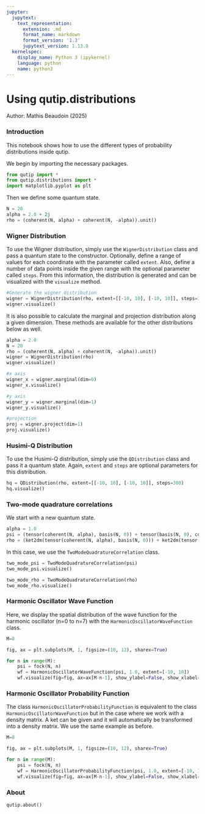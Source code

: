 ```yaml
---
jupyter:
  jupytext:
    text_representation:
      extension: .md
      format_name: markdown
      format_version: '1.3'
      jupytext_version: 1.13.8
  kernelspec:
    display_name: Python 3 (ipykernel)
    language: python
    name: python3
---
```


# Using qutip.distributions

Author: Mathis Beaudoin (2025)

### Introduction

This notebook shows how to use the different types of probability distributions inside qutip.

We begin by importing the necessary packages.

```python
from qutip import *
from qutip.distributions import *
import matplotlib.pyplot as plt
```
    
Then we define some quantum state.

```python
N = 20
alpha = 2.0 + 2j
rho = (coherent(N, alpha) + coherent(N, -alpha)).unit()
```

### Wigner Distribution

To use the Wigner distribution, simply use the `WignerDistribution` class and pass a quantum state to the constructor. Optionally, define a range of values for each coordinate with the parameter called `extent`. Also, define a number of data points inside the given range with the optional parameter called `steps`. From this information, the distribution is generated and can be visualized with the `visualize` method.

```python
#Generate the wigner distribution
wigner = WignerDistribution(rho, extent=[[-10, 10], [-10, 10]], steps=300)
wigner.visualize()
```

It is also possible to calculate the marginal and projection distribution along a given dimension. These methods are available for the other distributions below as well.

```python
alpha = 2.0
N = 20
rho = (coherent(N, alpha) + coherent(N, -alpha)).unit()
wigner = WignerDistribution(rho)
wigner.visualize()

#x axis
wigner_x = wigner.marginal(dim=0)
wigner_x.visualize()

#y axis
wigner_y = wigner.marginal(dim=1)
wigner_y.visualize()

#projection
proj = wigner.project(dim=1)
proj.visualize()
```

### Husimi-Q Distribution

To use the Husimi-Q distribution, simply use the `QDistribution` class and pass it a quantum state. Again, `extent` and `steps` are optional parameters for this distribution.

```python
hq = QDistribution(rho, extent=[[-10, 10], [-10, 10]], steps=300)
hq.visualize()
```

### Two-mode quadrature correlations
We start with a new quantum state.

```python
alpha = 1.0 
psi = (tensor(coherent(N, alpha), basis(N, 0)) + tensor(basis(N, 0), coherent(N, -alpha))).unit() 
rho = (ket2dm(tensor(coherent(N, alpha), basis(N, 0))) + ket2dm(tensor(basis(N, 0), coherent(N, -alpha)))).unit() 
```

In this case, we use the `TwoModeQuadratureCorrelation` class.

```python
two_mode_psi = TwoModeQuadratureCorrelation(psi)
two_mode_psi.visualize()

two_mode_rho = TwoModeQuadratureCorrelation(rho)
two_mode_rho.visualize()
```

### Harmonic Oscillator Wave Function
Here, we display the spatial distribution of the wave function for the harmonic oscillator (n=0 to n=7) with the `HarmonicOscillatorWaveFunction` class.

```python
M=8

fig, ax = plt.subplots(M, 1, figsize=(10, 12), sharex=True)

for n in range(M):
    psi = fock(N, n)
    wf = HarmonicOscillatorWaveFunction(psi, 1.0, extent=[-10, 10])
    wf.visualize(fig=fig, ax=ax[M-n-1], show_ylabel=False, show_xlabel=(n == 0))
```

### Harmonic Oscillator Probability Function

The class `HarmonicOscillatorProbabilityFunction` is equivalent to the class `HarmonicOscillatorWaveFunction` but in the case where we work with a density matrix. A ket can be given and it will automatically be transformed into a density matrix. We use the same example as before.

```python
M=8

fig, ax = plt.subplots(M, 1, figsize=(10, 12), sharex=True)

for n in range(M):
    psi = fock(N, n)
    wf = HarmonicOscillatorProbabilityFunction(psi, 1.0, extent=[-10, 10])
    wf.visualize(fig=fig, ax=ax[M-n-1], show_ylabel=False, show_xlabel=(n == 0))
```

### About

```python
qutip.about()
```
